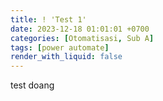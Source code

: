 ```yaml
---
title: ! 'Test 1'
date: 2023-12-18 01:01:01 +0700
categories: [Otomatisasi, Sub A]
tags: [power automate]
render_with_liquid: false
---
```

test doang
